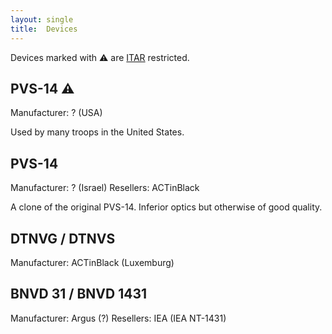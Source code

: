 ```yaml
---
layout: single
title:  Devices
---
```


Devices marked with ⚠ are [ITAR](/wiki/restrictions#united-states) restricted.

## PVS-14 ⚠
Manufacturer: ? (USA)

Used by many troops in the United States.

## PVS-14
Manufacturer: ? (Israel)
Resellers: ACTinBlack

A clone of the original PVS-14.
Inferior optics but otherwise of good quality.

## DTNVG / DTNVS
Manufacturer: ACTinBlack (Luxemburg)

## BNVD 31 / BNVD 1431
Manufacturer: Argus (?)
Resellers: IEA (IEA NT-1431)


